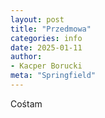 ```yaml
---
layout: post
title: "Przedmowa"
categories: info
date: 2025-01-11
author:
- Kacper Borucki
meta: "Springfield"
---
```

Cośtam
